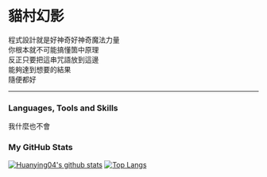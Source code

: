 # 貓村幻影
程式設計就是好神奇好神奇魔法力量<br>
你根本就不可能搞懂箇中原理<br>
反正只要把這串咒語放到這邊<br>
能夠達到想要的結果<br>
隨便都好

---
### Languages, Tools and Skills
我什麼也不會

### My GitHub Stats
[![Huanying04's github stats](https://github-readme-stats.vercel.app/api?username=Huanying04&show_icons=true)](https://github.com/Huanying04)
[![Top Langs](https://github-readme-stats.vercel.app/api/top-langs/?username=Huanying04&layout=compact)](https://github.com/Huanying04)
